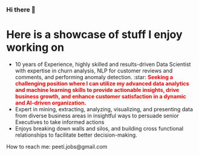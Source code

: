 ### Hi there 👋



<html>
<h1>Here is a showcase of stuff I enjoy working on</h1>
<ul>
<li>10 years of Experience, highly skilled and results-driven Data Scientist with expertise in churn analysis, NLP for customer reviews and comments, and performing anomaly detection. :star: <b style="color:red;">Seeking a challenging position where I can utilize my advanced data analytics and machine learning skills to provide actionable insights, drive business growth, and enhance customer satisfaction in a dynamic and AI-driven organization.</b></li>
<li>Expert in mining, extracting, analyzing, visualizing, and presenting data from diverse business areas in insightful ways to persuade senior Executives to take informed actions </li>
<li>Enjoys breaking down walls and silos, and building cross functional relationships to facilitate better decision-making.</li> 
</ul>

<p>How to reach me: peeti.jobs@gmail.com</p>
</html>
<!--
**peeti-sriwongsanguan/peeti-sriwongsanguan** is a ✨ _special_ ✨ repository because its `README.md` (this file) appears on your GitHub profile.

Here are some ideas to get you started:

- 🔭 I’m currently working on ...
- 🌱 I’m currently learning ...
- 👯 I’m looking to collaborate on ...
- 🤔 I’m looking for help with ...
- 💬 Ask me about ...
- 📫 How to reach me: ...
- 😄 Pronouns: ...
- ⚡ Fun fact: ...
-->
